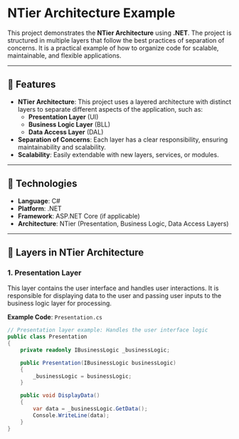 # NTier Architecture Example

This project demonstrates the **NTier Architecture** using **.NET**. The project is structured in multiple layers that follow the best practices of separation of concerns. It is a practical example of how to organize code for scalable, maintainable, and flexible applications.

---

## 🚀 Features

- **NTier Architecture**: This project uses a layered architecture with distinct layers to separate different aspects of the application, such as:
  - **Presentation Layer** (UI)
  - **Business Logic Layer** (BLL)
  - **Data Access Layer** (DAL)
- **Separation of Concerns**: Each layer has a clear responsibility, ensuring maintainability and scalability.
- **Scalability**: Easily extendable with new layers, services, or modules.

---

## 🧱 Technologies

- **Language**: C#
- **Platform**: .NET
- **Framework**: ASP.NET Core (if applicable)
- **Architecture**: NTier (Presentation, Business Logic, Data Access Layers)

---

## 🎨 Layers in NTier Architecture

### 1. **Presentation Layer**
This layer contains the user interface and handles user interactions. It is responsible for displaying data to the user and passing user inputs to the business logic layer for processing.

**Example Code**: `Presentation.cs`
```csharp
// Presentation layer example: Handles the user interface logic
public class Presentation
{
    private readonly IBusinessLogic _businessLogic;

    public Presentation(IBusinessLogic businessLogic)
    {
        _businessLogic = businessLogic;
    }

    public void DisplayData()
    {
        var data = _businessLogic.GetData();
        Console.WriteLine(data);
    }
}
